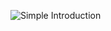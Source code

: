 ![Simple Introduction](https://socialify.git.ci/TwoBotFramework/TwoBot/image?forks=1&issues=1&language=1&owner=1&pattern=Circuit%20Board&pulls=1&stargazers=1&theme=Dark)

